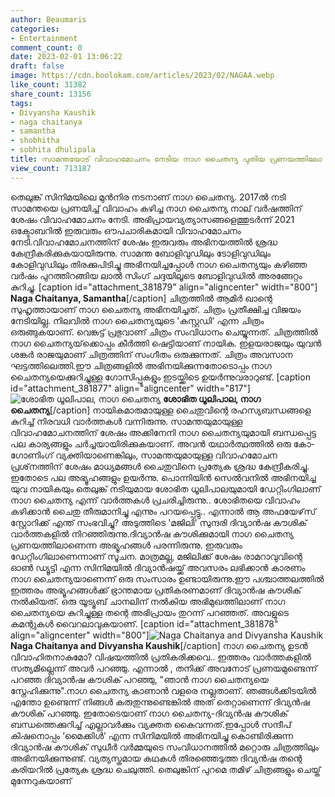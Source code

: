 ```yaml
---
author: Beaumaris
categories:
- Entertainment
comment_count: 0
date: 2023-02-01 13:06:22
draft: false
image: https://cdn.boolokam.com/articles/2023/02/NAGAA.webp
like_count: 31382
share_count: 13156
tags:
- Divyansha Kaushik
- naga chaitanya
- samantha
- shobhitha
- sobhita dhulipala
title: സാമന്തയോട് വിവാഹമോചനം നേടിയ നാഗ ചൈതന്യ പുതിയ പ്രണയത്തിലോ ?
view_count: 713187
---
```


തെലുങ്ക് സിനിമയിലെ മുൻനിര നടനാണ് നാഗ ചൈതന്യ. 2017ൽ നടി സാമന്തയെ പ്രണയിച്ച് വിവാഹം കഴിച്ച നാഗ ചൈതന്യ നാല് വർഷത്തിന് ശേഷം വിവാഹമോചനം നേടി. അഭിപ്രായവ്യത്യാസങ്ങളെത്തുടർന്ന് 2021 ഒക്ടോബറിൽ ഇരുവരും ഔപചാരികമായി വിവാഹമോചനം നേടി.വിവാഹമോചനത്തിന് ശേഷം ഇരുവരും അഭിനയത്തിൽ ശ്രദ്ധ കേന്ദ്രീകരിക്കുകയായിരുന്നു. സാമന്ത ബോളിവുഡിലും ടോളിവുഡിലും കോളിവുഡിലും തിരക്കുപിടിച്ചു അഭിനയിച്ചപ്പോൾ നാഗ ചൈതന്യയും കഴിഞ്ഞ വർഷം പുറത്തിറങ്ങിയ ലാൽ സിംഗ് ചദ്ദയിലൂടെ ബോളിവുഡിൽ അരങ്ങേറ്റം കുറിച്ചു. [caption id="attachment_381879" align="aligncenter" width="800"] **Naga Chaitanya, Samantha**[/caption] ചിത്രത്തിൽ ആമിർ ഖാന്റെ സുഹൃത്തായാണ് നാഗ ചൈതന്യ അഭിനയിച്ചത്. ചിത്രം പ്രതീക്ഷിച്ച വിജയം നേടിയില്ല. നിലവിൽ നാഗ ചൈതന്യയുടെ 'കസ്റ്റഡി' എന്ന ചിത്രം ഒരുങ്ങുകയാണ്. വെങ്കട്ട് പ്രഭുവാണ് ചിത്രം സംവിധാനം ചെയ്യുന്നത്. ചിത്രത്തിൽ നാഗ ചൈതന്യയ്‌ക്കൊപ്പം കീർത്തി ഷെട്ടിയാണ് നായിക. ഇളയരാജയും യുവൻ ശങ്കർ രാജയുമാണ് ചിത്രത്തിന് സംഗീതം ഒരുക്കുന്നത്. ചിത്രം അവസാന ഘട്ടത്തിലെത്തി.ഈ ചിത്രങ്ങളിൽ അഭിനയിക്കുന്നതോടൊപ്പം നാഗ ചൈതന്യയെക്കുറിച്ചുള്ള ഗോസിപ്പുകളും ഇടയ്ക്കിടെ ഉയർന്നുവരാറുണ്ട്. [caption id="attachment_381877" align="aligncenter" width="817"]![ശോഭിത ധൂലിപാല, നാഗ ചൈതന്യ](https://cdn.boolokam.com/articles/2023/02/NAGAA.webp) **ശോഭിത ധൂലിപാല, നാഗ ചൈതന്യ**[/caption] നായികമാരുമായുള്ള ചൈതുവിന്റെ രഹസ്യബന്ധങ്ങളെ കുറിച്ച് നിരവധി വാർത്തകൾ വന്നിരുന്നു. സാമന്തയുമായുള്ള വിവാഹമോചനത്തിന് ശേഷം അക്കിനേനി നാഗ ചൈതന്യയുമായി ബന്ധപ്പെട്ട പല കാര്യങ്ങളും ചർച്ചയായിരിക്കുകയാണ്. അവൻ യഥാർത്ഥത്തിൽ ഒരു കോ-ഗോണിംഗ് വ്യക്തിയാണെങ്കിലും, സാമന്തയുമായുള്ള വിവാഹമോചന പ്രശ്‌നത്തിന് ശേഷം മാധ്യമങ്ങൾ ചൈതുവിനെ പ്രത്യേക ശ്രദ്ധ കേന്ദ്രീകരിച്ചു. ഇതോടെ പല അഭ്യൂഹങ്ങളും ഉയർന്നു. പൊന്നിയിൻ സെൽവനിൽ അഭിനയിച്ച യുവ നായികയും തെലുങ്ക് നടിയുമായ ശോഭിത ധൂലിപാലയുമായി ഡേറ്റിംഗിലാണ് നാഗ ചൈതന്യ എന്ന് വാർത്തകൾ പ്രചരിച്ചിരുന്നു.. ശോഭിതയെ വിവാഹം കഴിക്കാൻ ചൈതു തീരുമാനിച്ചു എന്നും പറയപ്പെട്ടു.. എന്നാൽ ആ അഫയേഴ്‌സ് സ്റ്റോറിക്ക് എന്ത് സംഭവിച്ചു? അടുത്തിടെ 'മജിലി' സുന്ദരി ദിവ്യാൻഷ കൗശിക് വാർത്തകളിൽ നിറഞ്ഞിരുന്നു.ദിവ്യാൻഷ കൗശിക്കുമായി നാഗ ചൈതന്യ പ്രണയത്തിലാണെന്ന അഭ്യൂഹങ്ങൾ പരന്നിരുന്നു. ഇരുവരും ഡേറ്റിംഗിലാണെന്നാണ് സൂചന. മാത്രമല്ല, മജിലിക്ക് ശേഷം രാമറാവുവിന്റെ ഓൺ ഡ്യൂട്ടി എന്ന സിനിമയിൽ ദിവ്യാൻഷയ്ക്ക് അവസരം ലഭിക്കാൻ കാരണം നാഗ ചൈതന്യയാണെന്ന് ഒരു സംസാരം ഉണ്ടായിരുന്നു.ഈ പശ്ചാത്തലത്തിൽ ഇത്തരം അഭ്യൂഹങ്ങൾക്ക് ഭ്രാന്തമായ പ്രതികരണമാണ് ദിവ്യാൻഷ കൗശിക് നൽകിയത്. ഒരു യൂട്യൂബ് ചാനലിന് നൽകിയ അഭിമുഖത്തിലാണ് നാഗ ചൈതന്യയെ കുറിച്ചുള്ള തന്റെ അഭിപ്രായം തുറന്ന് പറഞ്ഞത്. അവളുടെ കമന്റുകൾ വൈറലാവുകയാണ്. [caption id="attachment_381878" align="aligncenter" width="800"]![ Naga Chaitanya and Divyansha Kaushik](https://cdn.boolokam.com/articles/2023/02/DDQQQQQ-1024x768.jpg) **Naga Chaitanya and Divyansha Kaushik**[/caption] നാഗ ചൈതന്യ ഉടൻ വിവാഹിതനാകുമോ? വിഷയത്തിൽ പ്രതികരിക്കവെ.. ഇത്തരം വാർത്തകളിൽ സത്യമില്ലെന്ന് അവർ പറഞ്ഞു. എന്നാൽ , തനിക്ക് അവനോട് പ്രണയമുണ്ടെന്ന് പറഞ്ഞ ദിവ്യാൻഷ കൗശിക് പറഞ്ഞു, "ഞാൻ നാഗ ചൈതന്യയെ സ്നേഹിക്കുന്നു".നാഗ ചൈതന്യ കാണാൻ വളരെ നല്ലതാണ്. ഞങ്ങൾക്കിടയിൽ എന്തോ ഉണ്ടെന്ന് നിങ്ങൾ കരുതുന്നുണ്ടെങ്കിൽ അത് തെറ്റാണെന്ന് ദിവ്യൻഷ കൗശിക് പറഞ്ഞു. ഇതോടെയാണ് നാഗ ചൈതന്യ-ദിവ്യൻഷ കൗശിക് ബന്ധത്തെക്കുറിച്ച് എല്ലാവർക്കും വ്യക്തത കൈവന്നത്.ഇപ്പോൾ സന്ദീപ് കിഷനൊപ്പം ‘മൈക്കിൾ’ എന്ന സിനിമയിൽ അഭിനയിച്ചു കൊണ്ടിരിക്കുന്ന ദിവ്യാൻഷ കൗശിക് സുധീർ വർമ്മയുടെ സംവിധാനത്തിൽ മറ്റൊരു ചിത്രത്തിലും അഭിനയിക്കുന്നുണ്ട്. വ്യത്യസ്തമായ കഥകൾ തിരഞ്ഞെടുത്ത ദിവ്യൻഷ തന്റെ കരിയറിൽ പ്രത്യേക ശ്രദ്ധ ചെലുത്തി. തെലുങ്കിന് പുറമെ തമിഴ് ചിത്രങ്ങളും ചെയ്ത് മുന്നേറുകയാണ് &nbsp;